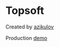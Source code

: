 # Topsoft

Created by [azikulov](https://t.me/azikulov)

Production [demo](https://topsoft-vite.vercel.app/)
